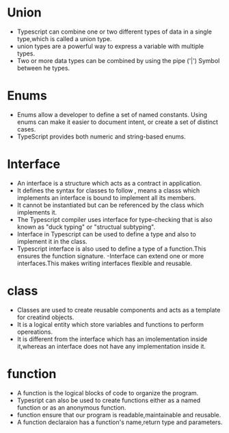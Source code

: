 # Union
- Typescript can combine one or two different types of data in a single type,which is called a union type.
- union types are a powerful way to express a variable with multiple types.
- Two or more data types can be combined by using the pipe ('|') Symbol between he types.

# Enums
- Enums allow a developer to define a set of named constants. Using enums can make it easier to document intent, or create a set of distinct cases. 
- TypeScript provides both numeric and string-based enums.

# Interface
- An interface is a structure which acts as a contract in application.
- It defines the syntax for classes to follow , means a classs which implements an interface  is bound to implement all its members.
- It cannot be instantiated but can be referenced by the class which implements it.
- The Typescript compiler uses interface for type-checking that is also known as "duck typing" or "structual subtyping".
- Interface in Typescript can be used to define a type and also to implement it in the class.
- Typescript interface is also used to define a type of a function.This ensures the function signature.
-Interface can extend one or more interfaces.This makes writing interfaces flexible and reusable.

# class
- Classes are used to create reusable components and acts as a template for creatind objects.
- It is a logical entity which store variables and functions to perform opereations.
- It is different from the interface which has an imolementation inside it,whereas an interface does not have any implementation inside it.

# function
- A function is the logical blocks of code to organize the program.
- Typesript can also be used to create functions either as a named function or as an anonymous function.
- function ensure that our program is readable,maintainable and reusable.
- A function declaraion has a function's name,return type and parameters.